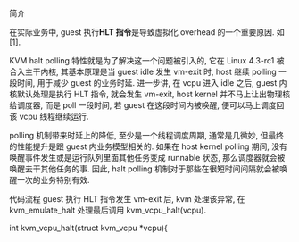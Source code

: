 
简介

在实际业务中, guest 执行**HLT 指令**是导致虚拟化 overhead 的一个重要原因. 如[1].

KVM halt polling 特性就是为了解决这一个问题被引入的, 它在 Linux 4.3-rc1 被合入主干内核, 其基本原理是当 guest idle 发生 vm-exit 时, host 继续 polling 一段时间, 用于减少 guest 的业务时延. 进一步讲, 在 vcpu 进入 idle 之后, guest 内核默认处理是执行 HLT 指令, 就会发生 vm-exit, host kernel 并不马上让出物理核给调度器, 而是 poll 一段时间, 若 guest 在这段时间内被唤醒, 便可以马上调度回该 vcpu 线程继续运行.

polling 机制带来时延上的降低, 至少是一个线程调度周期, 通常是几微妙, 但最终的性能提升是跟 guest 内业务模型相关的. 如果在 host kernel polling 期间, 没有唤醒事件发生或是运行队列里面其他任务变成 runnable 状态, 那么调度器就会被唤醒去干其他任务的事. 因此, halt polling 机制对于那些在很短时间间隔就会被唤醒一次的业务特别有效.

代码流程
guest 执行 HLT 指令发生 vm-exit 后, kvm 处理该异常, 在 kvm_emulate_halt 处理最后调用 kvm_vcpu_halt(vcpu).

int kvm_vcpu_halt(struct kvm_vcpu *vcpu){